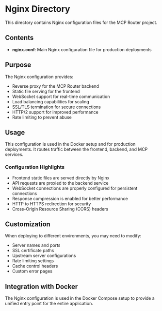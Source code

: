 # Nginx Directory

This directory contains Nginx configuration files for the MCP Router project.

## Contents

- **nginx.conf**: Main Nginx configuration file for production deployments

## Purpose

The Nginx configuration provides:
- Reverse proxy for the MCP Router backend
- Static file serving for the frontend
- WebSocket support for real-time communication
- Load balancing capabilities for scaling
- SSL/TLS termination for secure connections
- HTTP/2 support for improved performance
- Rate limiting to prevent abuse

## Usage

This configuration is used in the Docker setup and for production deployments. It routes traffic between the frontend, backend, and MCP services.

### Configuration Highlights

- Frontend static files are served directly by Nginx
- API requests are proxied to the backend service
- WebSocket connections are properly configured for persistent connections
- Response compression is enabled for better performance
- HTTP to HTTPS redirection for security
- Cross-Origin Resource Sharing (CORS) headers

## Customization

When deploying to different environments, you may need to modify:
- Server names and ports
- SSL certificate paths
- Upstream server configurations
- Rate limiting settings
- Cache control headers
- Custom error pages

## Integration with Docker

The Nginx configuration is used in the Docker Compose setup to provide a unified entry point for the entire application. 